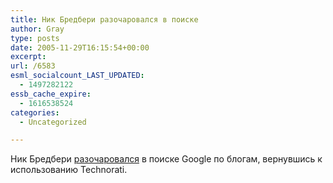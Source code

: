 ```yaml
---
title: Ник Бредбери разочаровался в поиске
author: Gray
type: posts
date: 2005-11-29T16:15:54+00:00
excerpt:
url: /6583
esml_socialcount_LAST_UPDATED:
  - 1497282122
essb_cache_expire:
  - 1616538524
categories:
  - Uncategorized

---
```








Ник Бредбери <a href="http://nick.typepad.com/blog/2005/11/return_to_techn.html" target="_blank">разочаровался</a> в поиске Google по блогам, вернувшись к использованию Technorati.